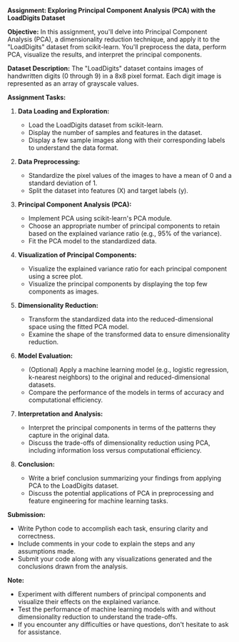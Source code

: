 **Assignment: Exploring Principal Component Analysis (PCA) with the LoadDigits Dataset**

**Objective:**
In this assignment, you'll delve into Principal Component Analysis (PCA), a dimensionality reduction technique, and apply it to the "LoadDigits" dataset from scikit-learn. You'll preprocess the data, perform PCA, visualize the results, and interpret the principal components.

**Dataset Description:**
The "LoadDigits" dataset contains images of handwritten digits (0 through 9) in a 8x8 pixel format. Each digit image is represented as an array of grayscale values.

**Assignment Tasks:**

1. **Data Loading and Exploration:**
    - Load the LoadDigits dataset from scikit-learn.
    - Display the number of samples and features in the dataset.
    - Display a few sample images along with their corresponding labels to understand the data format.

2. **Data Preprocessing:**
    - Standardize the pixel values of the images to have a mean of 0 and a standard deviation of 1.
    - Split the dataset into features (X) and target labels (y).

3. **Principal Component Analysis (PCA):**
    - Implement PCA using scikit-learn's PCA module.
    - Choose an appropriate number of principal components to retain based on the explained variance ratio (e.g., 95% of the variance).
    - Fit the PCA model to the standardized data.

4. **Visualization of Principal Components:**
    - Visualize the explained variance ratio for each principal component using a scree plot.
    - Visualize the principal components by displaying the top few components as images.

5. **Dimensionality Reduction:**
    - Transform the standardized data into the reduced-dimensional space using the fitted PCA model.
    - Examine the shape of the transformed data to ensure dimensionality reduction.

6. **Model Evaluation:**
    - (Optional) Apply a machine learning model (e.g., logistic regression, k-nearest neighbors) to the original and reduced-dimensional datasets.
    - Compare the performance of the models in terms of accuracy and computational efficiency.

7. **Interpretation and Analysis:**
    - Interpret the principal components in terms of the patterns they capture in the original data.
    - Discuss the trade-offs of dimensionality reduction using PCA, including information loss versus computational efficiency.

8. **Conclusion:**
    - Write a brief conclusion summarizing your findings from applying PCA to the LoadDigits dataset.
    - Discuss the potential applications of PCA in preprocessing and feature engineering for machine learning tasks.

**Submission:**
- Write Python code to accomplish each task, ensuring clarity and correctness.
- Include comments in your code to explain the steps and any assumptions made.
- Submit your code along with any visualizations generated and the conclusions drawn from the analysis.

**Note:**
- Experiment with different numbers of principal components and visualize their effects on the explained variance.
- Test the performance of machine learning models with and without dimensionality reduction to understand the trade-offs.
- If you encounter any difficulties or have questions, don't hesitate to ask for assistance.